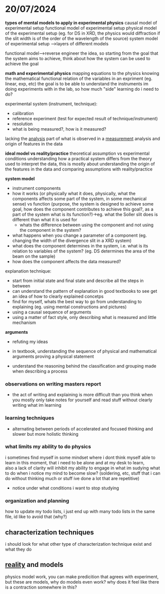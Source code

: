 # 20/07/2024

**types of mental models to apply in experimental physics**
causal model of experimental setup
functional model of experimental setup
physical model of the experimental setup (eg. for DS in XRD, the physics would diffraction if the slit width is of the order of the wavelength of the source)
system model of experimental setup
-->layers of different models


functional model-->reverse engineer the idea, so starting from the goal that the system aims to achieve, think about how the system can be used to achieve the goal

**math and experimental physics**
mapping equations to the physics
knowing the mathematical functional relation of the variables in an expriment (eg. linear, exp, etc)
the goal is to be able to understand the instruments im doing experiments with in the lab, so how much "side" learning do i need to do? 

experimental system (instrument, technique):
- calibration 
- reference experiment (test for expected result of technique/instrument)
- resolution
- what is being measured?, how is it measured?

lacking the [analysis](analysis) part of what is observed in a [measurement](measurement)
analysis and origin of features in the data

**ideal model vs reality/practice**
theoretical assumption vs experimental conditions
understanding how a practical system differs from the theory used to interpret the data, this is mostly about understanding the origin of the features in the data and comparing assumptions with reality/practice

**system model**
- instrument components 
- how it works (or physically what it does, physically, what the components affects some part of the system, in some mechanical sense) vs function (purpose, the system is designed to achieve some goal, how does the component contributes to achieve this goal?, as a part of the system what is its function?)->eg. what the Soller slit does is different than what it is used for 
	- whats the difference between using the component and not using the component in the system?
- what happens when you change a parameter of a component (eg. changing the width of the divergence slit in a XRD system)
- what does the component determines in the system, i.e. what is its relation to variables of the system? (eg. DS determines the area of the beam on the sample)
- how does the component affects the data measured?


explanation technique:
- start from initial state and final state and describe all the steps in between
- can understand the pattern of explanation in good textbooks to see get an idea of how to clearly explained concetps
- find for myself, whats the best way to go from understanding to explaining (eg. using mental constructions and pictures)
- using a causal sequence of arguments 
- using a matter of fact style, only describing what is measured and little mechanism

**arguments**
- refuting my ideas
- in textbook, understanding the sequence of physical and mathematical arguments proving a physical statement

- understand the reasoning behind the classification and grouping made when describing a process

### observations on writing masters report
- the act of writing and explaining is more difficult than you think when you mostly only take notes for yourself and read stuff without clearly writing what im learning

### learning techniques
- alternating between periods of accelerated and focused thinking and slower but more holistic thinking 

### what limits my ability to do physics 
i sometimes find myself in some mindset where i dont think myself able to learn in this moment, that i need to be alone and at my desk to learn,  
also a lack of clarity will inhibit my ability to engage in what im sudying
what to do when i notice my mind to become slow? (soldering, etc, stuff that i can do without thinking much or stuff ive done a lot that are repetitive)

- notice under what conditions i want to stop studying

### organization and planning
how to update my todo lists, i just end up with many todo lists in the same file, id like to avoid that (why?)

## characterization techniques
i should look for what other type of characterization technique exist and what they do

## [reality](reality) and models
physics model work, you can make predicition that agrees with experiment, but these are models, why do models even work?
why does it feel like there is a contraction somewhere in this?
